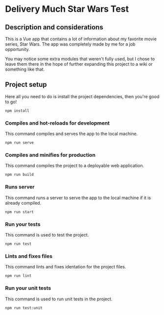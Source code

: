 # Delivery Much Star Wars Test

## Description and considerations

This is a Vue app that contains a lot of information about my favorite movie series, Star Wars. The app was completely made by me for a job opportunity.

You may notice some extra modules that weren't fully used, but I chose to leave them there in the hope of further expanding this project to a wiki or something like that.

## Project setup

Here all you need to do is install the project dependencies, then you're good to go!

```
npm install
```

### Compiles and hot-reloads for development

This command compiles and serves the app to the local machine.

```
npm run serve
```

### Compiles and minifies for production

This command compiles the project to a deployable web application.

```
npm run build
```

### Runs server

This command runs a server to serve the app to the local machine if it is already compiled.

```
npm run start
```

### Run your tests

This command is used to test the project.

```
npm run test
```

### Lints and fixes files

This command lints and fixes identation for the project files.

```
npm run lint
```

### Run your unit tests

This command is used to run unit tests in the project.

```
npm run test:unit
```
